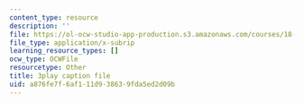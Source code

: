 ```yaml
---
content_type: resource
description: ''
file: https://ol-ocw-studio-app-production.s3.amazonaws.com/courses/18-02-multivariable-calculus-fall-2007/a876fe7f6af111d938639fda5ed2d09b_o7UCBjGsRTE.srt
file_type: application/x-subrip
learning_resource_types: []
ocw_type: OCWFile
resourcetype: Other
title: 3play caption file
uid: a876fe7f-6af1-11d9-3863-9fda5ed2d09b
---
```

